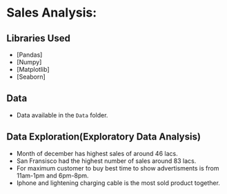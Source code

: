 # Sales Analysis: 

## Libraries Used
- [Pandas]
- [Numpy]
- [Matplotlib]
- [Seaborn]

## Data 
- Data available in the `Data` folder.

## Data Exploration(Exploratory Data Analysis)
- Month of december has highest sales of around 46 lacs.
- San Fransisco had the highest number of sales around 83 lacs.
- For maximum customer to buy best time to show advertisments is from 11am-1pm and 6pm-8pm.
- Iphone and lightening charging cable is the most sold product together.





